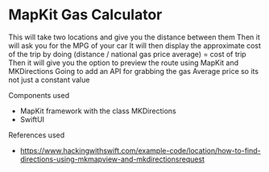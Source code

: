 # MapKit Gas Calculator

This will take two locations and give you the distance between them
Then it will ask you for the MPG of your car
It will then display the approximate cost of the trip by doing (distance / national gas price average) = cost of trip
Then it will give you the option to preview the route using MapKit and MKDirections
Going to add an API for grabbing the gas Average price so its not just a constant value

Components used
* MapKit framework with the class MKDirections
* SwiftUI 

References used
* https://www.hackingwithswift.com/example-code/location/how-to-find-directions-using-mkmapview-and-mkdirectionsrequest

